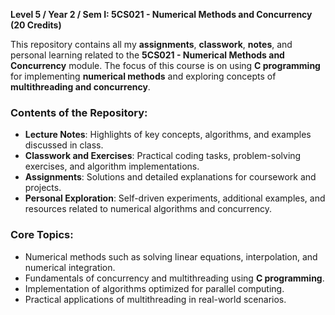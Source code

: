 **Level 5 / Year 2 / Sem I: 5CS021 - Numerical Methods and Concurrency (20 Credits)**  

This repository contains all my **assignments**, **classwork**, **notes**, and personal learning related to the **5CS021 - Numerical Methods and Concurrency** module. 
The focus of this course is on using **C programming** for implementing **numerical methods** and exploring concepts of **multithreading and concurrency**.  

### Contents of the Repository:  
- **Lecture Notes**: Highlights of key concepts, algorithms, and examples discussed in class.  
- **Classwork and Exercises**: Practical coding tasks, problem-solving exercises, and algorithm implementations.  
- **Assignments**: Solutions and detailed explanations for coursework and projects.  
- **Personal Exploration**: Self-driven experiments, additional examples, and resources related to numerical algorithms and concurrency.  

### Core Topics:  
- Numerical methods such as solving linear equations, interpolation, and numerical integration.  
- Fundamentals of concurrency and multithreading using **C programming**.  
- Implementation of algorithms optimized for parallel computing.  
- Practical applications of multithreading in real-world scenarios.  



